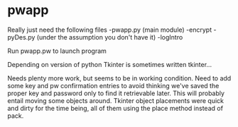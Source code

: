 pwapp
=====
Really just need the following files
-pwapp.py (main module)
-encrypt
-pyDes.py (under the assumption you don't have it)
-logIntro

Run pwapp.pw to launch program

Depending on version of python Tkinter is sometimes written tkinter...

Needs plenty more work, but seems to be in working condition. Need to add some key and pw confirmation entries to avoid 
thinking we've saved the proper key and password only to find it retrievable later. This will probably entail moving some
objects around. Tkinter object placements were quick and dirty for the time being, all of them using the place method
instead of pack.


